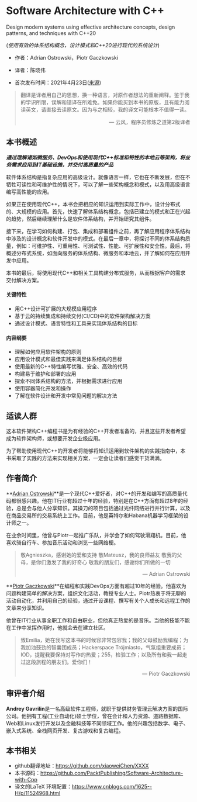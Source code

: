 # Software Architecture with C++

Design modern systems using effective architecture concepts, design patterns, and techniques with C++20

(*使用有效的体系结构概念，设计模式和C++20进行现代的系统设计*)

* 作者：Adrian Ostrowski，Piotr Gaczkowski

* 译者：陈晓伟

* 首次发布时间：2021年4月23日([来源](https://www.amazon.com/Software-Architecture-effective-architecture-techniques/dp/1838554599))

> 翻译是译者用自己的思想，换一种语言，对原作者想法的重新阐释。鉴于我的学识所限，误解和错译在所难免。如果你能买到本书的原版，且有能力阅读英文，请直接去读原文。因为与之相较，我的译文可能根本不值得一读。
>
> <p align="right"> — 云风，程序员修炼之道第2版译者</p>

## 本书概述

***通过理解诸如微服务、DevOps和使用现代C++标准和特性的本地云等架构，将业务需求应用到IT基础设施，并交付高质量的产品***

软件体系结构是指复杂应用的高级设计。就像语言一样，它也在不断发展，但在不牺牲可读性和可维护性的情况下，可以了解一些架构概念和模式，以及用高级语言编写高性能的应用。

如果正在使用现代C++，本书会把相应的知识运用到实际工作中，设计分布式的、大规模的应用。首先，快速了解体系结构概念，包括已建立的模式和正在兴起的趋势，然后继续理解什么是软件体系结构，并开始研究其组件。

接下来，在学习如何构建、打包、集成和部署组件之前，再了解应用程序体系结构中涉及的设计概念和软件开发中的模式。在最后一章中，将探讨不同的体系结构质量，例如：可维护性、可重用性、可测试性、性能、可扩展性和安全性。最后，将概述分布式系统，如面向服务的体系结构、微服务和本地云，并了解如何在应用开发中应用。

本书的最后，将使用现代C++和相关工具构建分布式服务，从而根据客户的需求交付解决方案。

#### 关键特性

- 用C++设计可扩展的大规模应用程序
- 基于云的持续集成和持续交付(CI/CD)中的软件架构解决方案
- 通过设计模式、语言特性和工具来实现体系结构的目标

#### 内容纲要

- 理解如何应用软件架构的原则
- 应用设计模式和最佳实践来满足体系结构的目标
- 使用最新的C++特性编写优雅、安全、高效的代码
- 构建易于维护和部署的应用
- 探索不同体系结构的方法，并根据需求进行应用
- 使用容器简化开发和操作
- 了解在软件设计和开发中常见问题的解决方法

## 适读人群

这本软件架构C++编程书是为有经验的C++开发者准备的，并且这些开发者希望成为软件架构师，或想要开发企业级应用。

为了帮助使用现代C++的开发者将能够将知识运用到软件架构的实践指南中，本书采取了实践的方法来实现相关方案，一定会让读者们感觉干货满满。

## 作者简介

**[Adrian Ostrowski](https://www.amazon.com/Adrian-Ostrowski/e/B08ZQTDGHR/ref=aufs_dp_mata_dsk)**是一个现代C++爱好者，对C++的开发和编写的高质量代码都很感兴趣。他在IT行业有超过十年的经验，特别是在C++方面有超过8年的经验，总是会与他人分享知识。其操刀的项目包括通过光纤网络进行并行计算，以及在商品交易所的交易系统上工作。目前，他是英特尔和Habana机器学习框架的设计师之一。

在业余时间里，他曾与Piotr一起推广乐队，并学会了如何驾驶滑翔机。目前，他喜欢骑自行车、参加音乐活动和浏览一些网络梗。

> 敬Agnieszka，感谢她的爱和支持
> 敬Mateusz，我的良师益友
> 敬我的父母，是你们激发了我的好奇心
> 敬我的朋友们，感谢你们所做的一切
>
> <p align="right"> — Adrian Ostrowski</p>

**[Piotr Gaczkowski](https://www.amazon.com/Piotr-Gaczkowski/e/B08Y7V74KM/ref=aufs_dp_mata_dsk)**在编程和实践DevOps方面有超过10年的经验。他喜欢为问题构建简单的解决方案，组织文化活动，教授专业人士。Piotr热衷于将无聊的活动自动化，并利用自己的经验，通过开设课程、撰写有关个人成长和远程工作的文章来分享知识。

他曾在IT行业从事全职工作和自由职业，但他真正热爱的是音乐。当他的技能不能在工作中发挥作用时，他就会去在建立社区。

> 致Emilia，她在我写这本书的时候容非常包容我；我的父母鼓励我编程；为我加油鼓劲的智囊团成员；Hackerspace Trójmiasto，气氛组重要成员；IOD，提醒我要保持对写作的热爱；255，检验工作；以及所有和我一起走过这段旅程的朋友们。爱你们！
> 
> <p align="right"> — Piotr Gaczkowski</p>

## 审评者介绍

**Andrey Gavrilin**是一名高级软件工程师，就职于提供财务管理云解决方案的国际公司。他拥有工程(工业自动化)硕士学位，曾在会计和人力资源、道路数据库、Web和Linux发行开发以及金融科技等不同领域工作。他的兴趣包括数学、电子、嵌入式系统、全栈网页开发、复古游戏和复古编程。

## 本书相关

* github翻译地址：https://github.com/xiaoweiChen/XXXX
* 本书源码：https://github.com/PacktPublishing/Software-Architecture-with-Cpp
* 译文的LaTeX 环境配置：https://www.cnblogs.com/1625--H/p/11524968.html 


